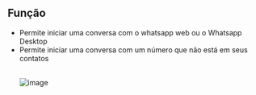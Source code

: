 <h2>Função</h2>
<ul>
  <li>Permite iniciar uma conversa com o whatsapp web ou o Whatsapp Desktop</li>
  <li>Permite iniciar uma conversa com um número que não está em seus contatos</li><br>

  ![image](https://github.com/user-attachments/assets/de67b083-2922-4269-9645-bc23b3277244)

</ul>
